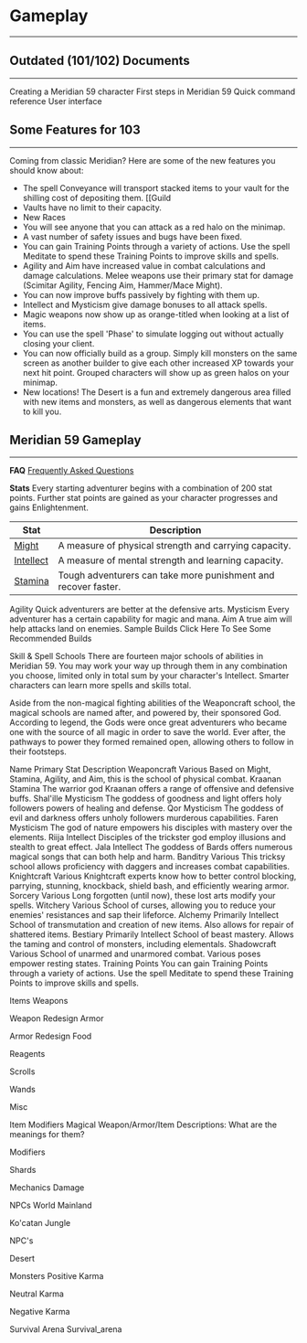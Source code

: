 # Gameplay

___

## Outdated (101/102) Documents

___

Creating a Meridian 59 character
First steps in Meridian 59
Quick command reference
User interface

## Some Features for 103

___

Coming from classic Meridian? Here are some of the new features you should know about:

- The spell Conveyance will transport stacked items to your vault for the shilling cost of depositing them. [[Guild
- Vaults have no limit to their capacity.
- New Races
- You will see anyone that you can attack as a red halo on the minimap.
- A vast number of safety issues and bugs have been fixed.
- You can gain Training Points through a variety of actions. Use the spell Meditate to spend these Training Points to improve skills and spells.
- Agility and Aim have increased value in combat calculations and damage calculations. Melee weapons use their primary stat for damage (Scimitar Agility, Fencing Aim, Hammer/Mace Might).
- You can now improve buffs passively by fighting with them up.
- Intellect and Mysticism give damage bonuses to all attack spells.
- Magic weapons now show up as orange-titled when looking at a list of items.
- You can use the spell 'Phase' to simulate logging out without actually closing your client.
- You can now officially build as a group. Simply kill monsters on the same screen as another builder to give each other increased XP towards your next hit point. Grouped characters will show up as green halos on your minimap.
- New locations! The Desert is a fun and extremely dangerous area filled with new items and monsters, as well as dangerous elements that want to kill you.

## Meridian 59 Gameplay

___

**FAQ**
[Frequently Asked Questions](#)

**Stats**
Every starting adventurer begins with a combination of 200 stat points. Further stat points are gained as your character progresses and gains Enlightenment.

| Stat | Description |
| ---- | ----------- |
| [Might](#) | A measure of physical strength and carrying capacity. |
| [Intellect](#) | A measure of mental strength and learning capacity. |
| [Stamina](#) | Tough adventurers can take more punishment and recover faster. |
Agility	Quick adventurers are better at the defensive arts.
Mysticism	Every adventurer has a certain capability for magic and mana.
Aim	A true aim will help attacks land on enemies.
Sample Builds
Click Here To See Some Recommended Builds

Skill & Spell Schools
There are fourteen major schools of abilities in Meridian 59. You may work your way up through them in any combination you choose, limited only in total sum by your character's Intellect. Smarter characters can learn more spells and skills total.

Aside from the non-magical fighting abilities of the Weaponcraft school, the magical schools are named after, and powered by, their sponsored God. According to legend, the Gods were once great adventurers who became one with the source of all magic in order to save the world. Ever after, the pathways to power they formed remained open, allowing others to follow in their footsteps.


Name	Primary Stat	Description
Weaponcraft	Various	Based on Might, Stamina, Agility, and Aim, this is the school of physical combat.
Kraanan	Stamina	The warrior god Kraanan offers a range of offensive and defensive buffs.
Shal'ille	Mysticism	The goddess of goodness and light offers holy followers powers of healing and defense.
Qor	Mysticism	The goddess of evil and darkness offers unholy followers murderous capabilities.
Faren	Mysticism	The god of nature empowers his disciples with mastery over the elements.
Riija	Intellect	Disciples of the trickster god employ illusions and stealth to great effect.
Jala	Intellect	The goddess of Bards offers numerous magical songs that can both help and harm.
Banditry	Various	This tricksy school allows proficiency with daggers and increases combat capabilities.
Knightcraft	Various	Knightcraft experts know how to better control blocking, parrying, stunning, knockback, shield bash, and efficiently wearing armor.
Sorcery	Various	Long forgotten (until now), these lost arts modify your spells.
Witchery	Various	School of curses, allowing you to reduce your enemies' resistances and sap their lifeforce.
Alchemy	Primarily Intellect	School of transmutation and creation of new items. Also allows for repair of shattered items.
Bestiary	Primarily Intellect	School of beast mastery. Allows the taming and control of monsters, including elementals.
Shadowcraft	Various	School of unarmed and unarmored combat. Various poses empower resting states.
Training Points
You can gain Training Points through a variety of actions. Use the spell Meditate to spend these Training Points to improve skills and spells.

Items
Weapons

Weapon Redesign
Armor

Armor Redesign
Food

Reagents

Scrolls

Wands

Misc

Item Modifiers
Magical Weapon/Armor/Item Descriptions: What are the meanings for them?

Modifiers

Shards

Mechanics
Damage

NPCs
World
Mainland

Ko'catan Jungle

NPC's

Desert

Monsters
Positive Karma

Neutral Karma

Negative Karma


Survival Arena
Survival_arena